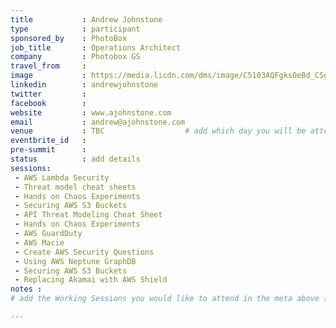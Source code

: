 ```yaml
---
title           : Andrew Johnstone
type            : participant
sponsored_by    : PhotoBox
job_title       : Operations Architect
company         : Photobox GS
travel_from     :
image           : https://media.licdn.com/dms/image/C5103AQFgksOeBd_CSg/profile-displayphoto-shrink_800_800/0?e=1530748800&v=beta&t=vng7ohV7jewdHWKc6ELdD-S8-LcUKFaOLButK_3BTks
linkedin        : andrewjohnstone
twitter         :
facebook        :
website         : www.ajohnstone.com
email           : andrew@ajohnstone.com
venue           : TBC                  # add which day you will be attending: Mon, Tue, Wed, Thu, Fri
eventbrite_id   :
pre-summit      :
status          : add details
sessions:
 - AWS Lambda Security
 - Threat model cheat sheets
 - Hands on Chaos Experiments
 - Securing AWS S3 Buckets
 - API Threat Modeling Cheat Sheet
 - Hands on Chaos Experiments
 - AWS GuardDuty
 - AWS Macie
 - Create AWS Security Questions
 - Using AWS Neptune GraphDB
 - Securing AWS S3 Buckets
 - Replacing Akamai with AWS Shield
notes :
# add the Working Sessions you would like to attend in the meta above (use the session's title) e.g. sessions (one per line): -Security Playbooks Diagrams -Hackathon Daily Sessions

---
```


<!-- put more details about participant here -->
